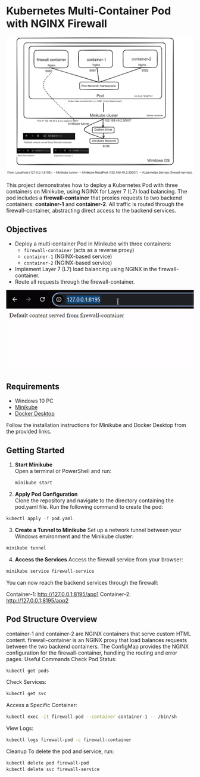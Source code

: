 # Kubernetes Multi-Container Pod with NGINX Firewall

![Markdown](https://github.com/hasanashik/yaml-learning/blob/main/01%20Pod%20with%20Inter-Container%20Communication%20and%20Firewall-Proxy%20Setup/diagram.PNG?style=for-the-badge&logo=markdown&logoColor=white)

This project demonstrates how to deploy a Kubernetes Pod with three containers on Minikube, using NGINX for Layer 7 (L7) load balancing. The pod includes a **firewall-container** that proxies requests to two backend containers: **container-1** and **container-2**. All traffic is routed through the firewall-container, abstracting direct access to the backend services.

## Objectives

- Deploy a multi-container Pod in Minikube with three containers:
  - `firewall-container` (acts as a reverse proxy)
  - `container-1` (NGINX-based service)
  - `container-2` (NGINX-based service)
- Implement Layer 7 (L7) load balancing using NGINX in the firewall-container.
- Route all requests through the firewall-container.

![](https://github.com/hasanashik/yaml-learning/blob/main/01%20Pod%20with%20Inter-Container%20Communication%20and%20Firewall-Proxy%20Setup/Live%20demo-1.gif)

## Requirements

- Windows 10 PC
- [Minikube](https://minikube.sigs.k8s.io/docs/start/)
- [Docker Desktop](https://docs.docker.com/desktop/install/windows-install/)

Follow the installation instructions for Minikube and Docker Desktop from the provided links.

## Getting Started

1. **Start Minikube**  
   Open a terminal or PowerShell and run:
   ```bash
   minikube start
   ```
2. **Apply Pod Configuration**  
   Clone the repository and navigate to the directory containing the pod.yaml file. Run the following command to create the pod:

```bash
kubectl apply -f pod.yaml
```

3. **Create a Tunnel to Minikube**
   Set up a network tunnel between your Windows environment and the Minikube cluster:

```bash
minikube tunnel
```

4. **Access the Services**
   Access the firewall service from your browser:

```bash
minikube service firewall-service
```

You can now reach the backend services through the firewall:

Container-1: http://127.0.0.1:8195/app1
Container-2: http://127.0.0.1:8195/app2

## Pod Structure Overview

container-1 and container-2 are NGINX containers that serve custom HTML content.
firewall-container is an NGINX proxy that load balances requests between the two backend containers.
The ConfigMap provides the NGINX configuration for the firewall-container, handling the routing and error pages.
Useful Commands
Check Pod Status:

```bash
kubectl get pods
```

Check Services:

```bash
kubectl get svc
```

Access a Specific Container:

```bash
kubectl exec -it firewall-pod --container container-1 -- /bin/sh
```

View Logs:

```bash
kubectl logs firewall-pod -c firewall-container
```

Cleanup
To delete the pod and service, run:

```bash
kubectl delete pod firewall-pod
kubectl delete svc firewall-service
```
